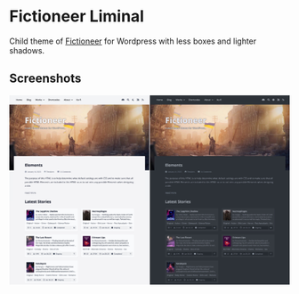 # Fictioneer Liminal

Child theme of [Fictioneer](https://github.com/Tetrakern/fictioneer) for Wordpress with less boxes and lighter shadows.

## Screenshots

![Liminal Child Theme](repo/assets/liminal_child_theme_preview.jpg?raw=true)
